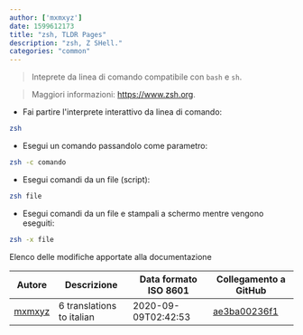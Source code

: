 ```yaml
---
author: ['mxmxyz']
date: 1599612173
title: "zsh, TLDR Pages"
description: "zsh, Z SHell."
categories: "common"
---
```

> Inteprete da linea di comando compatibile con `bash` e `sh`.

> Maggiori informazioni: <https://www.zsh.org>.

- Fai partire l'interprete interattivo da linea di comando:

```bash
zsh
```

- Esegui un comando passandolo come parametro:

```bash
zsh -c comando
```

- Esegui comandi da un file (script):

```bash
zsh file
```

- Esegui comandi da un file e stampali a schermo mentre vengono eseguiti:

```bash
zsh -x file
```
Elenco delle modifiche apportate alla documentazione


Autore | Descrizione | Data formato ISO 8601 | Collegamento a GitHub
------|-----|-----|-----
[mxmxyz](mailto:mxmxyzgxyzt@gmail.com) | 6 translations to italian | 2020-09-09T02:42:53 | [ae3ba00236f1](https://github.com/tldr-pages/tldr/commit/ae3ba00236f1e305ae16d0a317d345bffe88c857)

